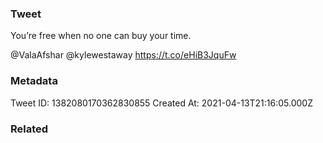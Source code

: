 ### Tweet
You’re free when no one can buy your time.

@ValaAfshar @kylewestaway https://t.co/eHiB3JquFw

### Metadata
Tweet ID: 1382080170362830855
Created At: 2021-04-13T21:16:05.000Z

### Related

